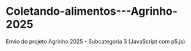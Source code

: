 # Coletando-alimentos---Agrinho-2025
Envio do projeto Agrinho 2025 - Subcategoria 3 (JavaScript com p5.js)
